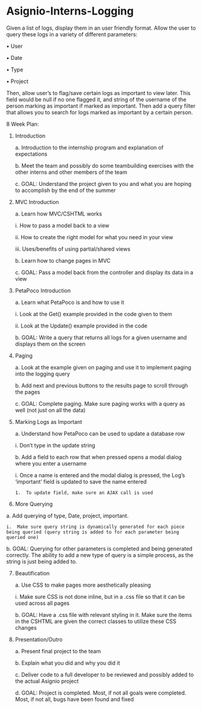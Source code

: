 # Asignio-Interns-Logging

Given a list of logs, display them in an user friendly format. Allow the user to query these logs in a variety of different parameters:

  •	User

  •	Date

  •	Type 

  •	Project

Then, allow user’s to flag/save certain logs as important to view later. This field would be null if no one flagged it, and string of the username of the person marking as important if marked as important. Then add a query filter that allows you to search for logs marked as important by a certain person.

8 Week Plan:

1.	Introduction

    a.	Introduction to the internship program and explanation of expectations

    b.	Meet the team and possibly do some teambuilding exercises with the other interns and other members of the team

    c.	GOAL: Understand the project given to you and what you are hoping to accomplish by the end of the summer

2.	MVC Introduction

    a.	Learn how MVC/CSHTML works
    
      i.	How to pass a model back to a view
      
      ii.	How to create the right model for what you need in your view
      
      iii.	Uses/benefits of using partial/shared views

    b.	Learn how to change pages in MVC

    c.	GOAL: Pass a model back from the controller and display its data in a view

3.	PetaPoco Introduction

    a.	Learn what PetaPoco is and how to use it
    
      i.	Look at the Get() example provided in the code given to them
      
      ii.	Look at the Update() example provided in the code

    b.	GOAL: Write a query that returns all logs for a given username and displays them on the screen

4.	Paging

    a.	Look at the example given on paging and use it to implement paging into the logging query

    b.	Add next and previous buttons to the results page to scroll through the pages

    c.	GOAL: Complete paging. Make sure paging works with a query as well (not just on all the data)

5.	Marking Logs as Important

    a.	Understand how PetaPoco can be used to update a database row
    
      i.	Don’t type in the update string

    b.	Add a field to each row that when pressed opens a modal dialog where you enter a username
    
     i.	Once a name is entered and the modal dialog is pressed, the Log’s ‘important’ field is updated to save the name entered
     
        1.	To update field, make sure an AJAX call is used

6.	More Querying

  a.	Add querying of type, Date, project, important.
  
    i.	Make sure query string is dynamically generated for each piece being queried (query string is added to for each parameter being queried one)

  b.	GOAL: Querying for other parameters is completed and being generated correctly. The ability to add a new type of query is a simple process, as the string is just being added to.

7.	Beautification

    a.	Use CSS to make pages more aesthetically pleasing
    
      i.	Make sure CSS is not done inline, but in a .css file so that it can be used across all pages

    b.	GOAL: Have a .css file with relevant styling in it. Make sure the items in the CSHTML are given the correct classes to utilize these CSS changes

8.	Presentation/Outro

    a.	Present final project to the team

    b.	Explain what you did and why you did it

    c.	Deliver code to a full developer to be reviewed and possibly added to the actual Asignio project

    d.	GOAL: Project is completed. Most, if not all goals were completed. Most, if not all, bugs have been found and fixed



